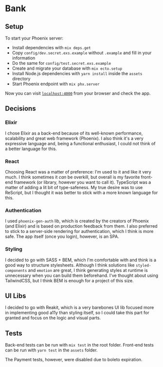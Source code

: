 # Bank

## Setup

To start your Phoenix server:

  * Install dependencies with `mix deps.get`
  * Copy `config/dev.secret.exs.example` without `.example` and fill in your information
  * Do the same for `config/test.secret.exs.example`
  * Create and migrate your database with `mix ecto.setup`
  * Install Node.js dependencies with `yarn install` inside the `assets` directory
  * Start Phoenix endpoint with `mix phx.server`

Now you can visit [`localhost:4000`](http://localhost:4000) from your browser and check the app.

## Decisions

### Elixir

I chose Elixir as a back-end because of its well-known performance, scalability and great web framework (Phoenix).
I also think it's a very expressive language and, being a functional enthusiast, I could not think of a better language for this.

### React

Choosing React was a matter of preference: I'm used to it and like it very much. I think sometimes it _can_ be overkill, but overall
is my favorite front-end framework (or library, however you want to call it). TypeScript was a matter of adding a lit bit of type-safeness. My true desire was to use ReScript, but I thought it was better to stick with a more known language for this.

### Authentication

I used `phoenix-gen-auth` lib, which is created by the creators of Phoenix (and Elixir) and is based on production feedback from them. I also preferred to stick to a server-side rendering for authentication, which I think is more safe. The app itself (once you login), however, is an SPA.

### Styling

I decided to go with SASS + BEM, which I'm comfortable with and think is a good way to structure stylesheets. Although I think solutions like `styled-components` and `emotion` are great, I think generating styles at runtime is unnecessary when you can build them beforehand. I've thought about using TailwindCSS, but I think BEM is enough for a project of this size.

## UI Libs

I decided to go with Reakit, which is a very barebones UI lib focused more in implementing good a11y than styling itself, so I could take this part for granted and focus on the logic and visual parts.

## Tests

Back-end tests can be run with `mix test` in the root folder.
Front-end tests can be run with `yarn test` in the `assets` folder.

The Payment tests, however, were disabled due to boleto expiration.